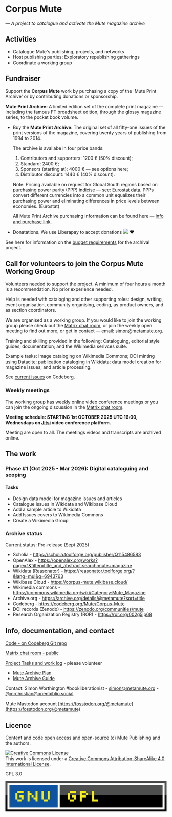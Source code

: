 # Corpus Mute

_— A project to catalogue and activate the Mute magazine archive_

## Activities

  - Catalogue Mute's publishing, projects, and networks
  - Host publishing parties: Exploratory republishing gatherings
  - Coordinate a working group

## Fundraiser

Support the **Corpus Mute** work by purchasing a copy of the 'Mute Print Archive' or by contributing donations or sponsorship.

**Mute Print Archive:** A limited edition set of the complete print magazine — including the famous FT broadsheet edition, through the glossy magazine series, to the pocket book volume.

  - Buy the **Mute Print Archive**: The original set of all fifty-one issues of the print versions of the magazine, covering twenty years of publishing from 1994 to 2014.
  
    The archive is availabe in four price bands:

      1. Contributors and supporters: 1200 € (50% discount);
      2. Standard: 2400 €;
      3. Sponsors (starting at): 4000 € — see options here;
      4. Distributor discount: 1440 € (40% discount).

    Note: Pricing available on request for Global South regions based on purchasing power parity (PPP) indicise — see: [Eurostat data](https://ec.europa.eu/eurostat/statistics-explained/index.php?oldid=670267). PPPs convert different currencies into a common unit equalizes their purchasing power and eliminating differences in price levels between economies. (Eurostat)

    All Mute Print Archive purchasing information can be found here — [info and purchase link](https://archive.metamute.org/product/mute-magazine-print-archive/).
         
  - Donatations. We use Liberapay to accept donations [<img src="https://img.shields.io/liberapay/goal/Mute.svg?logo=liberapay">](https://liberapay.com/Mute/) ❤ 

See here for information on the [budget requirements](budget.md) for the archival project.

## Call for volunteers to join the Corpus Mute Working Group

Volunteers needed to support the project. A minimum of four hours a month is a recommendation. No prior experience needed. 

Help is needed with cataloging and other supporting roles: design, writing, event organisation, community organising, coding, as product owners, and as section coordinators.

We are organised as a working group. If you would like to join the working group please check out the [Matrix chat room](https://matrix.to/#/!vwnrbVJtXLkdKAuMCt:matrix.org?via=matrix.org), or join the weekly open meeting to find out more, or get in contact — email: simon@metamute.org.

Training and skilling provided in the following: Cataloguing, editorial style guides; documentation; and the Wikimedia serivces suite.

Example tasks: Image cataloging on Wikimedia Commons; DOI minting using Datacite; publication cataloging in Wikidata; data model creation for magazine issues; and article processing.

See [current issues](https://codeberg.org/Mute/Corpus-Mute/issues) on Codeberg.

### Weekly meetings

The working group has weekly online video conference meetings or you can join the ongoing discussion in the [Matrix chat room](https://matrix.to/#/!vwnrbVJtXLkdKAuMCt:matrix.org?via=matrix.org).

__Meeting schedule: STARTING 1st OCTOBER 2025 UTC 16:00, Wednesdays on [Jitsi](https://meet.jit.si/CorpusMute-WorkingGroup) video conference platform.__

Meeting are open to all. The meetings videos and transcripts are archived online.

## The work

### Phase #1 (Oct 2025 - Mar 2026): Digital cataloguing and scoping

#### Tasks

  - Design data model for magazine issues and articles
  - Catalogue issues in Wikidata and Wikibase Cloud
  - Add a sample article to Wikidata
  - Add Issues covers to Wikimedia Commons
  - Create a Wikimedia Group

### Archive status

Current status: Pre-release (Sept 2025)

  - Scholia - https://scholia.toolforge.org/publisher/Q115486583
  - OpenAlex - https://openalex.org/works?page=1&filter=title_and_abstract.search:mute+magazine
  - Wikidata (Reasonator) - https://reasonator.toolforge.org/?&lang=mul&q=6943763
  - Wikibase Cloud - https://corpus-mute.wikibase.cloud/
  - Wikimedia commons - https://commons.wikimedia.org/wiki/Category:Mute_Magazine
  - Archive.org - https://archive.org/details/@metamute?sort=title
  - Codeberg - https://codeberg.org/Mute/Corpus-Mute
  - DOI records (Zenodo) - https://zenodo.org/communities/mute
  - Research Organization Registry (ROR) - https://ror.org/002g5jp68

## Info, documentation, and contact

[Code - on Codeberg Git repo](https://codeberg.org/Mute/Corpus-Mute)

[Matrix chat room - public](https://matrix.to/#/!vwnrbVJtXLkdKAuMCt:matrix.org?via=matrix.org)

[Project Tasks and work log](https://codeberg.org/Mute/Corpus-Mute/issues) - please volunteer

  * [Mute Archive Plan](https://codeberg.org/Mute/Corpus-Mute/issues)
  * [Mute Archive Guide](https://codeberg.org/Mute/Corpus-Mute/issues)

Contact: Simon Worthington #bookliberationist - simon@metamute.org - [@mrchristian@openbiblio.social](https://openbiblio.social/@mrchristian) 

Mute Mastodon account [https://fosstodon.org/@metamute](https://fosstodon.org/@metamute)


## Licence

Content and code open access and open-source (c) Mute Publishing and the authors.

<a rel="license" href="http://creativecommons.org/licenses/by-sa/4.0/"><img alt="Creative Commons License" style="border-width:0" src="https://i.creativecommons.org/l/by-sa/4.0/88x31.png" /></a><br />This work is licensed under a <a rel="license" href="http://creativecommons.org/licenses/by-sa/4.0/">Creative Commons Attribution-ShareAlike 4.0 International License</a>.

GPL 3.0

![GPL 3.0](button-gpl-source.png "GPL 3.0")